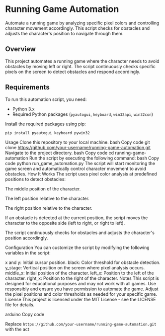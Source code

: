 # Running Game Automation

Automate a running game by analyzing specific pixel colors and controlling character movement accordingly. This script checks for obstacles and adjusts the character's position to navigate through them.

## Overview

This project automates a running game where the character needs to avoid obstacles by moving left or right. The script continuously checks specific pixels on the screen to detect obstacles and respond accordingly.

## Requirements

To run this automation script, you need:

- Python 3.x
- Required Python packages (`pyautogui`, `keyboard`, `win32api`, `win32con`)

Install the required packages using pip:

```bash
pip install pyautogui keyboard pywin32
```

Usage
Clone this repository to your local machine.
bash
Copy code
git clone https://github.com/your-username/running-game-automation.git
Navigate to the project directory.
bash
Copy code
cd running-game-automation
Run the script by executing the following command:
bash
Copy code
python run_game_automation.py
The script will start monitoring the game screen and automatically control character movement to avoid obstacles.
How It Works
The script uses pixel color analysis at predefined positions to detect obstacles:

The middle position of the character.

The left position relative to the character.

The right position relative to the character.

If an obstacle is detected at the current position, the script moves the character to the opposite side (left to right, or right to left).

The script continuously checks for obstacles and adjusts the character's position accordingly.

Configuration
You can customize the script by modifying the following variables in the script:

x and y: Initial cursor position.
black: Color threshold for obstacle detection.
y_stage: Vertical position on the screen where pixel analysis occurs.
middle_x: Initial position of the character.
left_x: Position to the left of the character.
right_x: Position to the right of the character.
Notes
This script is designed for educational purposes and may not work with all games.
Use responsibly and ensure you have permission to automate the game.
Adjust the pixel positions and color thresholds as needed for your specific game.
License
This project is licensed under the MIT License - see the LICENSE file for details.

arduino
Copy code

Replace `https://github.com/your-username/running-game-automation.git` with the act
